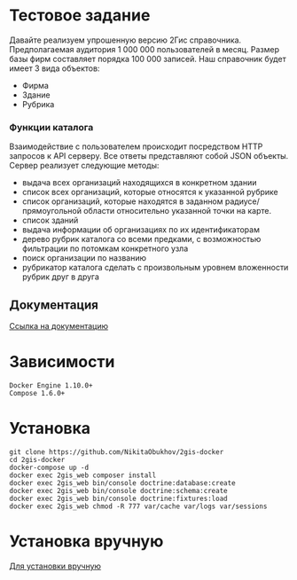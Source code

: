 # Тестовое задание

Давайте реализуем упрошенную версию 2Гис справочника. Предполагаемая аудитория 1 000 000 пользователей в месяц. Размер базы фирм составляет порядка 100 000 записей.
Наш справочник будет имеет 3 вида объектов:
* Фирма
* Здание
* Рубрика

### Функции каталога
Взаимодействие с пользователем происходит посредством HTTP запросов к API серверу. Все ответы представляют собой JSON объекты.
Сервер реализует следующие методы:
* выдача всех организаций находящихся в конкретном здании
* список всех организаций, которые относятся к указанной рубрике
* список организаций, которые находятся в заданном радиусе/прямоугольной области относительно указанной точки на карте.
* список зданий
* выдача информации об организациях по их идентификаторам
* дерево рубрик каталога со всеми предками, с возможностью фильтрации по потомкам конкретного узла
* поиск организации по названию
* рубрикатор каталога сделать с произвольным уровнем вложенности рубрик друг в друга

## Документация

[Ссылка на документацию](http://85.143.210.108/doc)

# Зависимости

    Docker Engine 1.10.0+
    Compose 1.6.0+

# Установка

    git clone https://github.com/NikitaObukhov/2gis-docker
    cd 2gis-docker
    docker-compose up -d
    docker exec 2gis_web composer install
    docker exec 2gis_web bin/console doctrine:database:create
    docker exec 2gis_web bin/console doctrine:schema:create
    docker exec 2gis_web bin/console doctrine:fixtures:load
    docker exec 2gis_web chmod -R 777 var/cache var/logs var/sessions

# Установка вручную

[Для установки вручную](https://github.com/NikitaObukhov/2gis)
